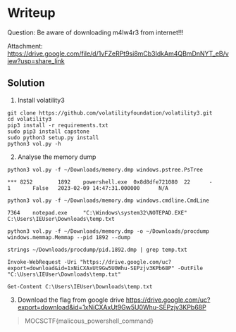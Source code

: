 # Writeup

Question: Be aware of downloading m4lw4r3 from internet!!!

Attachment: https://drive.google.com/file/d/1vFZeRPt9si8mCb3IdkAm4QBmDnNYT_eB/view?usp=share_link

## Solution
1. Install volatility3

```
git clone https://github.com/volatilityfoundation/volatility3.git
cd volatility3
pip3 install -r requirements.txt
sudo pip3 install capstone
sudo python3 setup.py install
python3 vol.py -h
```

2. Analyse the memory dump

```
python3 vol.py -f ~/Downloads/memory.dmp windows.pstree.PsTree

*** 8252        1892    powershell.exe  0x8d8dfe721080  22      -       1       False   2023-02-09 14:47:31.000000      N/A
```
```
python3 vol.py -f ~/Downloads/memory.dmp windows.cmdline.CmdLine

7364    notepad.exe     "C:\Windows\system32\NOTEPAD.EXE" C:\Users\IEUser\Downloads\temp.txt
```

```
python3 vol.py -f ~/Downloads/memory.dmp -o ~/Downloads/procdump  windows.memmap.Memmap --pid 1892 --dump
```

```
strings ~/Downloads/procdump/pid.1892.dmp | grep temp.txt 

Invoke-WebRequest -Uri "https://drive.google.com/uc?export=download&id=1xNiCXAxUt9Gw5U0Whu-SEPzjv3KPb68P" -OutFile "C:\Users\IEUser\Downloads\temp.txt"

Get-Content C:\Users\IEUser\Downloads\temp.txt

```

3. Download the flag from google drive
https://drive.google.com/uc?export=download&id=1xNiCXAxUt9Gw5U0Whu-SEPzjv3KPb68P

> MOCSCTF{malicous_powershell_command}